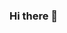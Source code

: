 ### Hi there 👋

<!--
**My Name is Eko Prasetyo Joko Purnomo, My nickname is Eko**

Now, I'm a student at Universitas Islam Raden Rahmat Malang.\
I have big interest to learn Android or mobile development.\
I'm currently learn Android Path development in Bangkit Program by Kemendikbudristek.\

If you interested to me, please follow me on **[Linkedin]{https://www.linkedin.com/in/masekopras/}**.\
-->
